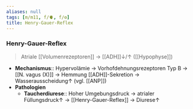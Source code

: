 ```yaml
---
aliases: null
tags: [m/m11, f/🫀, f/⚙️]
title: Henry-Gauer-Reflex
---
```

### Henry-Gauer-Reflex
> Atriale [[Volumenrezeptoren]] → [[ADH]]↓/↑ ([[Hypophyse]])
- **Mechanismus**:: Hypervolämie → Vorhofdehnungsrezeptoren Typ B → [[N. vagus (X)]] → Hemmung [[ADH]]-Sekretion → Wasserausscheidung↑ (vgl. [[ANP]])
- **Pathologien**
	- **Taucherdiurese**:: Hoher Umgebungsdruck → atrialer Füllungsdruck↑ → [[Henry-Gauer-Reflex]] → Diurese↑ 